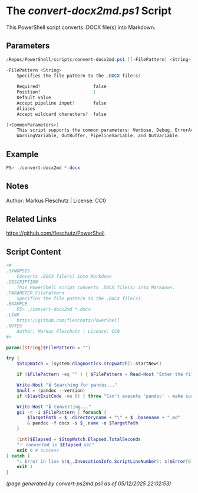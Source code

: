 The *convert-docx2md.ps1* Script
===========================

This PowerShell script converts .DOCX file(s) into Markdown.

Parameters
----------
```powershell
/Repos/PowerShell/scripts/convert-docx2md.ps1 [[-FilePattern] <String>] [<CommonParameters>]

-FilePattern <String>
    Specifies the file pattern to the .DOCX file(s)
    
    Required?                    false
    Position?                    1
    Default value                
    Accept pipeline input?       false
    Aliases                      
    Accept wildcard characters?  false

[<CommonParameters>]
    This script supports the common parameters: Verbose, Debug, ErrorAction, ErrorVariable, WarningAction, 
    WarningVariable, OutBuffer, PipelineVariable, and OutVariable.
```

Example
-------
```powershell
PS> ./convert-docx2md *.docx

```

Notes
-----
Author: Markus Fleschutz | License: CC0

Related Links
-------------
https://github.com/fleschutz/PowerShell

Script Content
--------------
```powershell
<#
.SYNOPSIS
	Converts .DOCX file(s) into Markdown 
.DESCRIPTION
	This PowerShell script converts .DOCX file(s) into Markdown.
.PARAMETER FilePattern
	Specifies the file pattern to the .DOCX file(s)
.EXAMPLE
	PS> ./convert-docx2md *.docx
.LINK
	https://github.com/fleschutz/PowerShell
.NOTES
	Author: Markus Fleschutz | License: CC0
#>

param([string]$FilePattern = "")

try {
	$StopWatch = [system.diagnostics.stopwatch]::startNew()

	if ($FilePattern -eq "" ) { $FilePattern = Read-Host "Enter the file pattern to the .DOCX file(s)" }

	Write-Host "⏳ Searching for pandoc..." 
	$null = (pandoc --version)
	if ($lastExitCode -ne 0) { throw "Can't execute 'pandoc' - make sure it's installed and available" }

	Write-Host "⏳ Converting..."
	gci -r -i $FilePattern | foreach {
		$TargetPath = $_.directoryname + "\" + $_.basename + ".md"
		& pandoc -f docx -s $_.name -o $TargetPath
	}

	[int]$Elapsed = $StopWatch.Elapsed.TotalSeconds
	"✅ converted in $Elapsed sec"
	exit 0 # success
} catch {
	"⚠️ Error in line $($_.InvocationInfo.ScriptLineNumber): $($Error[0])"
	exit 1
}
```

*(page generated by convert-ps2md.ps1 as of 05/12/2025 22:02:53)*

